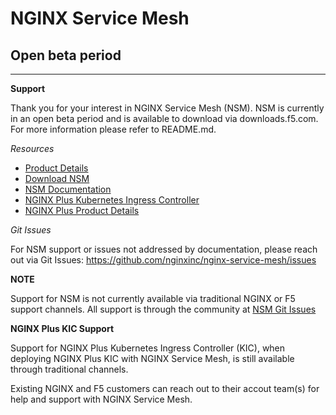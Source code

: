 # NGINX Service Mesh
## Open beta period
---

**Support**

Thank you for your interest in NGINX Service Mesh (NSM). NSM is currently in
an open beta period and is available to download via downloads.f5.com. For
more information please refer to README.md. 

*Resources* 

- [Product Details](https://www.nginx.com/nginx-service-mesh)
- [Download NSM](https://downloads.f5.com)
- [NSM Documentation](https://docs.nginx.com/nginx-service-mesh)
- [NGINX Plus Kubernetes Ingress Controller](https://www.nginx.com/products/nginx/kubernetes-ingress-controller/)
- [NGINX Plus Product Details]( https://www.nginx.com/products/nginx/)

*Git Issues* 

For NSM support or issues not addressed by documentation, please reach out via Git Issues: https://github.com/nginxinc/nginx-service-mesh/issues

**NOTE**

Support for NSM is not currently available via traditional NGINX or F5 support channels. All support is through the community at [NSM Git Issues](https://github.com/nginxinc/nginx-service-mesh/issues)

**NGINX Plus KIC Support**

Support for NGINX Plus Kubernetes Ingress Controller (KIC), when deploying
NGINX Plus KIC with NGINX Service Mesh, is still available through
traditional channels. 

Existing NGINX and F5 customers can reach out to their accout team(s) for
help and support with NGINX Service Mesh. 


